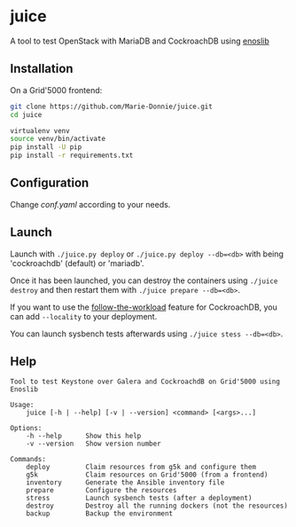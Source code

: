 # juice

A tool to test OpenStack with MariaDB and CockroachDB using [enoslib](https://github.com/BeyondTheClouds/enoslib)


## Installation

On a Grid'5000 frontend:

```bash
git clone https://github.com/Marie-Donnie/juice.git
cd juice
```

```bash
virtualenv venv
source venv/bin/activate
pip install -U pip
pip install -r requirements.txt
```

## Configuration

Change *conf.yaml* according to your needs.

## Launch

Launch with `./juice.py deploy` or `./juice.py deploy --db=<db>` with <db> being 'cockroachdb' (default) or 'mariadb'.

Once it has been launched, you can destroy the containers using `./juice destroy` and then restart them with `./juice prepare --db=<db>`.

If you want to use the [follow-the-workload](https://www.cockroachlabs.com/blog/follow-the-workload/) feature for CockroachDB, you can add `--locality` to your deployment.

You can launch sysbench tests afterwards using `./juice stess --db=<db>`.

## Help

```
Tool to test Keystone over Galera and CockroachdB on Grid'5000 using Enoslib

Usage:
    juice [-h | --help] [-v | --version] <command> [<args>...]

Options:
    -h --help      Show this help
    -v --version   Show version number

Commands:
    deploy         Claim resources from g5k and configure them
    g5k            Claim resources on Grid'5000 (from a frontend)
    inventory      Generate the Ansible inventory file
    prepare        Configure the resources
    stress         Launch sysbench tests (after a deployment)
    destroy        Destroy all the running dockers (not the resources)
    backup         Backup the environment
```
